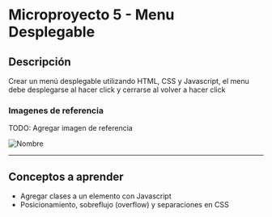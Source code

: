# Microproyecto  5 - Menu Desplegable 

## Descripción

Crear un menú desplegable utilizando HTML, CSS y Javascript, el menu debe desplegarse al hacer click y cerrarse al volver a hacer click  

### Imagenes de referencia

TODO: Agregar imagen de referencia

![Nombre]()


---
## Conceptos a aprender

- Agregar clases a un elemento con Javascript
- Posicionamiento, sobreflujo (overflow) y separaciones en CSS
